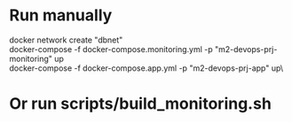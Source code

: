 # Run manually

docker network create "dbnet"\
docker-compose -f docker-compose.monitoring.yml -p "m2-devops-prj-monitoring" up\
docker-compose -f docker-compose.app.yml -p "m2-devops-prj-app" up\

# Or run scripts/build_monitoring.sh
